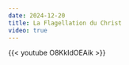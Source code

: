 ```yaml
---
date: 2024-12-20
title: La Flagellation du Christ
video: true
---
```



{{< youtube O8KkIdOEAik >}}
